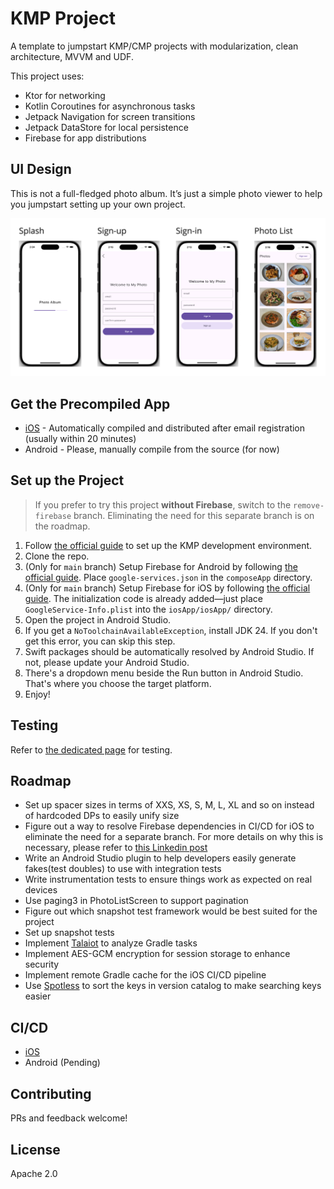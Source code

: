 # KMP Project

A template to jumpstart KMP/CMP projects with modularization, clean architecture, MVVM and UDF.

This project uses:
- Ktor for networking
- Kotlin Coroutines for asynchronous tasks
- Jetpack Navigation for screen transitions
- Jetpack DataStore for local persistence
- Firebase for app distributions

## UI Design
This is not a full-fledged photo album. It’s just a simple photo viewer to help you jumpstart setting up your own project.

![UI Design](ui_design.png)

## Get the Precompiled App
- [iOS](https://aungthiha.github.io/iOSAppAccessAutomation/pages/firebase-setup.html) - Automatically compiled and distributed after email registration (usually within 20 minutes)
- Android - Please, manually compile from the source (for now)

## Set up the Project

> If you prefer to try this project **without Firebase**, switch to the `remove-firebase` branch. Eliminating the need for this separate branch is on the roadmap.

1. Follow [the official guide](https://www.jetbrains.com/help/kotlin-multiplatform-dev/quickstart.html#set-up-the-environment) to set up the KMP development environment.
2. Clone the repo.
3. (Only for `main` branch) Setup Firebase for Android by following [the official guide](https://firebase.google.com/docs/android/setup). Place `google-services.json` in the `composeApp` directory.
4. (Only for `main` branch) Setup Firebase for iOS by following [the official guide](https://firebase.google.com/docs/ios/setup). The initialization code is already added—just place `GoogleService-Info.plist` into the `iosApp/iosApp/` directory.
5. Open the project in Android Studio.
6. If you get a `NoToolchainAvailableException`, install JDK 24. If you don't get this error, you can skip this step.
7. Swift packages should be automatically resolved by Android Studio. If not, please update your Android Studio.
8. There's a dropdown menu beside the Run button in Android Studio. That's where you choose the target platform.
9. Enjoy!

## Testing
Refer to [the dedicated page](TESTING.md) for testing.

## Roadmap
- Set up spacer sizes in terms of XXS, XS, S, M, L, XL and so on instead of hardcoded DPs to easily unify size
- Figure out a way to resolve Firebase dependencies in CI/CD for iOS to eliminate the need for a separate branch. For more details on why this is necessary, please refer to [this Linkedin post](https://www.linkedin.com/feed/update/urn:li:activity:7342558671152828416/)
- Write an Android Studio plugin to help developers easily generate fakes(test doubles) to use with integration tests
- Write instrumentation tests to ensure things work as expected on real devices
- Use paging3 in PhotoListScreen to support pagination
- Figure out which snapshot test framework would be best suited for the project
- Set up snapshot tests
- Implement [Talaiot](https://github.com/cdsap/Talaiot) to analyze Gradle tasks
- Implement AES-GCM encryption for session storage to enhance security
- Implement remote Gradle cache for the iOS CI/CD pipeline
- Use [Spotless](https://github.com/diffplug/spotless) to sort the keys in version catalog to make searching keys easier

## CI/CD
- [iOS](https://github.com/AungThiha/iOSAppAccessAutomation)
- Android (Pending)

## Contributing
PRs and feedback welcome!

## License
Apache 2.0
